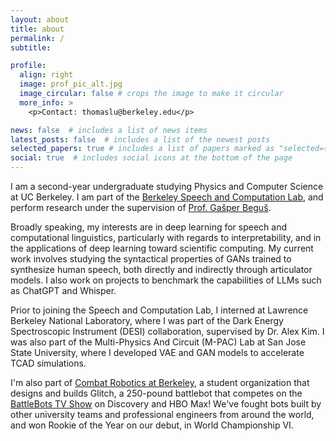 ```yaml
---
layout: about
title: about
permalink: /
subtitle:

profile:
  align: right
  image: prof_pic_alt.jpg
  image_circular: false # crops the image to make it circular
  more_info: >
    <p>Contact: thomaslu@berkeley.edu</p>

news: false  # includes a list of news items
latest_posts: false  # includes a list of the newest posts
selected_papers: true # includes a list of papers marked as "selected={true}"
social: true  # includes social icons at the bottom of the page
---
```


I am a second-year undergraduate studying Physics and Computer Science at UC Berkeley. I am part of the [Berkeley Speech and Computation Lab](https://twitter.com/BerkeleySCLab), and perform research under the supervision of [Prof. Gašper Beguš](https://gbegus.github.io/).

Broadly speaking, my interests are in deep learning for speech and computational linguistics, particularly with regards to interpretability, and in the applications of deep learning toward scientific computing. My current work involves studying the syntactical properties of GANs trained to synthesize human speech, both directly and indirectly through articulator models. I also work on projects to benchmark the capabilities of LLMs such as ChatGPT and Whisper.

Prior to joining the Speech and Computation Lab, I interned at Lawrence Berkeley National Laboratory, where I was part of the Dark Energy Spectroscopic Instrument (DESI) collaboration, supervised by Dr. Alex Kim. I was also part of the Multi-Physics And Circuit (M-PAC) Lab at San Jose State University, where I developed VAE and GAN models to accelerate TCAD simulations.

I'm also part of [Combat Robotics at Berkeley](https://www.crberkeley.org/), a student organization that designs and builds Glitch, a 250-pound battlebot that competes on the [BattleBots TV Show](https://battlebots.com/) on Discovery and HBO Max! We've fought bots built by other university teams and professional engineers from around the world, and won Rookie of the Year on our debut, in World Championship VI.